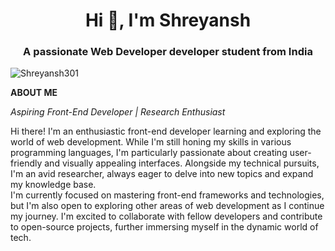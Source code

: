 <h1 align="center">Hi 👋, I'm Shreyansh </h1>
<h3 align="center">A passionate Web Developer developer student from India</h3>
<p align="left"> <img src="https://komarev.com/ghpvc/?username=Shreyansh301&label=Profile%20views&color=0e75b6&style=plastic" alt="Shreyansh301" /> </p>

**ABOUT ME**

_Aspiring Front-End Developer | Research Enthusiast_

Hi there! I'm an enthusiastic front-end developer learning and exploring the world of web development. While I'm still honing my skills in various programming languages, I'm particularly passionate about creating user-friendly and visually appealing interfaces. Alongside my technical pursuits, I'm an avid researcher, always eager to delve into new topics and expand my knowledge base. <br> I'm currently focused on mastering front-end frameworks and technologies, but I'm also open to exploring other areas of web development as I continue my journey. I'm excited to collaborate with fellow developers and contribute to open-source projects, further immersing myself in the dynamic world of tech.

